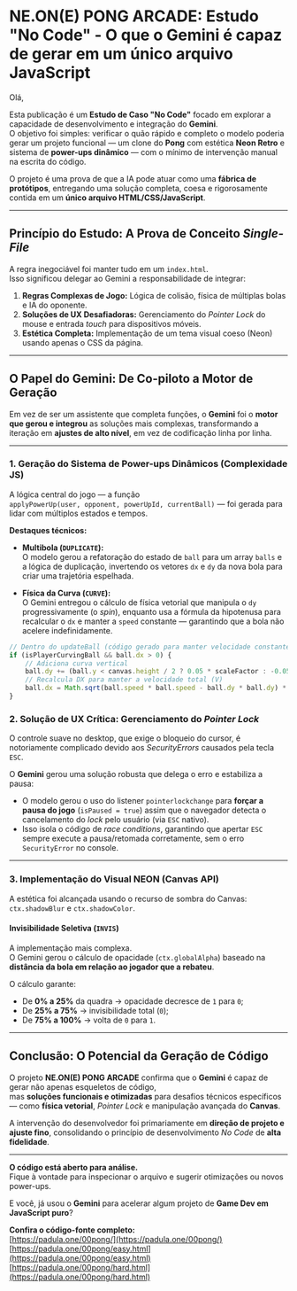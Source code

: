 # NE.ON(E) PONG ARCADE: Estudo "No Code" - O que o Gemini é capaz de gerar em um único arquivo JavaScript

Olá, 

Esta publicação é um **Estudo de Caso "No Code"** focado em explorar a capacidade de desenvolvimento e integração do **Gemini**.  
O objetivo foi simples: verificar o quão rápido e completo o modelo poderia gerar um projeto funcional — um clone do **Pong** com estética **Neon Retro** e sistema de **power-ups dinâmico** — com o mínimo de intervenção manual na escrita do código.  

O projeto é uma prova de que a IA pode atuar como uma **fábrica de protótipos**, entregando uma solução completa, coesa e rigorosamente contida em um **único arquivo HTML/CSS/JavaScript**.  

---

## Princípio do Estudo: A Prova de Conceito *Single-File*

A regra inegociável foi manter tudo em um `index.html`.  
Isso significou delegar ao Gemini a responsabilidade de integrar:  

1. **Regras Complexas de Jogo:** Lógica de colisão, física de múltiplas bolas e IA do oponente.  
2. **Soluções de UX Desafiadoras:** Gerenciamento do *Pointer Lock* do mouse e entrada *touch* para dispositivos móveis.  
3. **Estética Completa:** Implementação de um tema visual coeso (Neon) usando apenas o CSS da página.  

---

## O Papel do Gemini: De Co-piloto a Motor de Geração

Em vez de ser um assistente que completa funções, o **Gemini** foi o **motor que gerou e integrou** as soluções mais complexas, transformando a iteração em **ajustes de alto nível**, em vez de codificação linha por linha.  

---

### 1. Geração do Sistema de Power-ups Dinâmicos (Complexidade JS)

A lógica central do jogo — a função  
`applyPowerUp(user, opponent, powerUpId, currentBall)` — foi gerada para lidar com múltiplos estados e tempos.  

**Destaques técnicos:**  

- **Multibola (`DUPLICATE`):**  
  O modelo gerou a refatoração do estado de `ball` para um array `balls` e a lógica de duplicação, invertendo os vetores `dx` e `dy` da nova bola para criar uma trajetória espelhada.  

- **Física da Curva (`CURVE`):**  
  O Gemini entregou o cálculo de física vetorial que manipula o `dy` progressivamente (o *spin*), enquanto usa a fórmula da hipotenusa para recalcular o `dx` e manter a `speed` constante — garantindo que a bola não acelere indefinidamente.  

```javascript
// Dentro do updateBall (código gerado para manter velocidade constante)
if (isPlayerCurvingBall && ball.dx > 0) {
    // Adiciona curva vertical
    ball.dy += (ball.y < canvas.height / 2 ? 0.05 * scaleFactor : -0.05 * scaleFactor);
    // Recalcula DX para manter a velocidade total (V)
    ball.dx = Math.sqrt(ball.speed * ball.speed - ball.dy * ball.dy) * Math.sign(ball.dx);
}
```
### 2. Solução de UX Crítica: Gerenciamento do *Pointer Lock*

O controle suave no desktop, que exige o bloqueio do cursor, é notoriamente complicado devido aos *SecurityErrors* causados pela tecla `ESC`.

O **Gemini** gerou uma solução robusta que delega o erro e estabiliza a pausa:

- O modelo gerou o uso do listener `pointerlockchange` para **forçar a pausa do jogo** (`isPaused = true`) assim que o navegador detecta o cancelamento do *lock* pelo usuário (via `ESC` nativo).
- Isso isola o código de *race conditions*, garantindo que apertar `ESC` sempre execute a pausa/retomada corretamente, sem o erro `SecurityError` no console.

---

### 3. Implementação do Visual NEON (Canvas API)

A estética foi alcançada usando o recurso de sombra do Canvas:  
`ctx.shadowBlur` e `ctx.shadowColor`.

#### Invisibilidade Seletiva (`INVIS`)
A implementação mais complexa.  
O Gemini gerou o cálculo de opacidade (`ctx.globalAlpha`) baseado na **distância da bola em relação ao jogador que a rebateu**.

O cálculo garante:
- De **0% a 25%** da quadra → opacidade decresce de `1` para `0`;
- De **25% a 75%** → invisibilidade total (`0`);
- De **75% a 100%** → volta de `0` para `1`.

---

## Conclusão: O Potencial da Geração de Código

O projeto **NE.ON(E) PONG ARCADE** confirma que o **Gemini** é capaz de gerar não apenas esqueletos de código,  
mas **soluções funcionais e otimizadas** para desafios técnicos específicos — como **física vetorial**, *Pointer Lock* e manipulação avançada do **Canvas**.

A intervenção do desenvolvedor foi primariamente em **direção de projeto e ajuste fino**, consolidando o princípio de desenvolvimento *No Code* de **alta fidelidade**.

---

**O código está aberto para análise.**  
Fique à vontade para inspecionar o arquivo e sugerir otimizações ou novos power-ups.

E você, já usou o **Gemini** para acelerar algum projeto de **Game Dev em JavaScript puro**?

**Confira o código-fonte completo:**  
[https://padula.one/00pong/](https://padula.one/00pong/)
[https://padula.one/00pong/easy.html](https://padula.one/00pong/easy.html)
[https://padula.one/00pong/hard.html](https://padula.one/00pong/hard.html)
